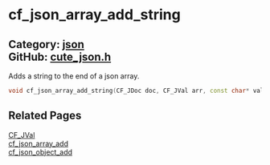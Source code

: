 [//]: # (This file is automatically generated by Cute Framework's docs parser.)
[//]: # (Do not edit this file by hand!)
[//]: # (See: https://github.com/RandyGaul/cute_framework/blob/master/samples/docs_parser.cpp)
[](../header.md ':include')

# cf_json_array_add_string

Category: [json](/api_reference?id=json)  
GitHub: [cute_json.h](https://github.com/RandyGaul/cute_framework/blob/master/include/cute_json.h)  
---

Adds a string to the end of a json array.

```cpp
void cf_json_array_add_string(CF_JDoc doc, CF_JVal arr, const char* val);
```

## Related Pages

[CF_JVal](/json/cf_jval.md)  
[cf_json_array_add](/json/cf_json_array_add.md)  
[cf_json_object_add](/json/cf_json_object_add.md)  

